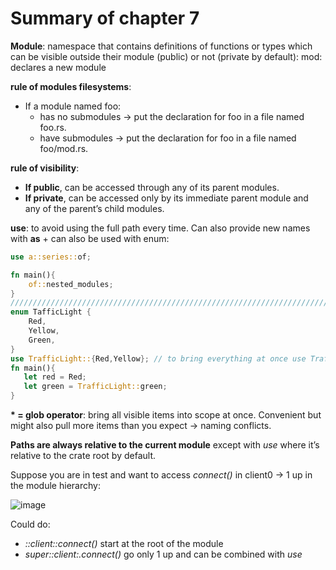 # Summary of chapter 7
**Module**: namespace that contains definitions of functions or types which can be visible outside their module (public) or not (private by default): mod: declares a new module 

**rule of modules filesystems**:
-	If a module named foo:
    - has no submodules -> put the declaration for foo in a file named foo.rs.
    - have submodules    -> put the declaration for foo in a file named foo/mod.rs.

**rule of visibility**: 
-	**If public**, can be accessed through any of its parent modules.
-	**If private**, can be accessed only by its immediate parent module and any of the parent’s child modules.

**use**: to avoid using the full path every time. Can also provide new names with **as** + can also be used with enum:
```rust
use a::series::of;

fn main(){
    of::nested_modules;
}
///////////////////////////////////////////////////////////////////////
enum TafficLight {
    Red,
    Yellow,
    Green,
}
use TrafficLight::{Red,Yellow}; // to bring everything at once use TrafficLight::*
fn main(){
   let red = Red;
   let green = TrafficLight::green;
}
```

**\* = glob operator**: bring all visible items into scope at once. Convenient but might also pull more items than you expect -> naming conflicts.

**Paths are always relative to the current module** except with _use_ where it’s relative to the crate root by default.

Suppose you are in test and want to access _connect()_ in client0 -> 1 up in the module hierarchy:

![image](https://user-images.githubusercontent.com/61462365/226268113-1383f420-15ed-4207-8bad-431296ae3cee.png)

Could do:
- _::client::connect()_ start at the root of the module
- _super::client:.connect()_ go only 1 up and can be combined with _use_


